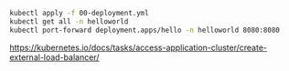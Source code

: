 ```bash
kubectl apply -f 00-deployment.yml
kubectl get all -n helloworld
kubectl port-forward deployment.apps/hello -n helloworld 8080:8080
```

https://kubernetes.io/docs/tasks/access-application-cluster/create-external-load-balancer/